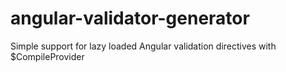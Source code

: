 # angular-validator-generator
Simple support for lazy loaded Angular validation directives with $CompileProvider
